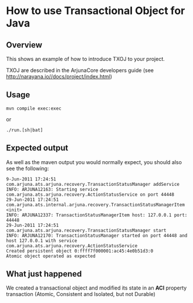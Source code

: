 # How to use Transactional Object for Java

## Overview

This shows an example of how to introduce TXOJ to your project.

TXOJ are described in the ArjunaCore developers guide
(see http://narayana.io//docs/project/index.html)

## Usage

```
mvn compile exec:exec
```

or

```
./run.[sh|bat]
```


## Expected output

As well as the maven output you would normally expect, you should also see the following:

```
9-Jun-2011 17:24:51 com.arjuna.ats.arjuna.recovery.TransactionStatusManager addService
INFO: ARJUNA12163: Starting service com.arjuna.ats.arjuna.recovery.ActionStatusService on port 44448
29-Jun-2011 17:24:51 com.arjuna.ats.internal.arjuna.recovery.TransactionStatusManagerItem <init>
INFO: ARJUNA12337: TransactionStatusManagerItem host: 127.0.0.1 port: 44448
29-Jun-2011 17:24:51 com.arjuna.ats.arjuna.recovery.TransactionStatusManager start
INFO: ARJUNA12170: TransactionStatusManager started on port 44448 and host 127.0.0.1 with service com.arjuna.ats.arjuna.recovery.ActionStatusService
Created persistent object 0:ffff7f000001:ac45:4e0b51d3:0
Atomic object operated as expected
```

## What just happened

We created a transactional object and modified its state in an **ACI** property
transaction (Atomic, Consistent and Isolated, but not Durable)
